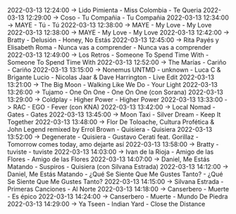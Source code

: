 2022-03-13 12:24:00 -> Lido Pimienta - Miss Colombia - Te Queria
2022-03-13 12:29:00 -> Coso - Tu Compañia - Tu Compañia
2022-03-13 12:34:00 -> MAYE - Tú - Tú
2022-03-13 12:38:00 -> MAYE - My Love - My Love
2022-03-13 12:38:00 -> MAYE - My Love - My Love
2022-03-13 12:42:00 -> Bratty - Delusión - Honey, No Estás
2022-03-13 12:45:00 -> Rita Payés y Elisabeth Roma - Nunca vas a comprender - Nunca vas a comprender
2022-03-13 12:49:00 -> Los Retros - Someone To Spend Time With - Someone To Spend Time With
2022-03-13 12:52:00 -> The Marías - Cariño - Cariño
2022-03-13 13:15:00 -> Nonemus UNTMD - unknown - Luca C & Brigante Lucio - Nicolas Jaar & Dave Harrington - Live Edit
2022-03-13 13:21:00 -> The Big Moon - Walking Like We Do - Your Light
2022-03-13 13:26:00 -> Tujamo - One On One - One On One (con Sorana)
2022-03-13 13:29:00 -> Coldplay - Higher Power - Higher Power
2022-03-13 13:33:00 -> RAC - EGO - Fever (con KNA)
2022-03-13 13:42:00 -> Local Nomad - Gates - Gates
2022-03-13 13:45:00 -> Moon Taxi - Silver Dream - Keep It Together
2022-03-13 13:48:00 -> Flor De Toloache, Cultura Profética & John Legend remixed by Errol Brown - Quisiera - Quisiera
2022-03-13 13:52:00 -> Degenerate - Quisiera - Gustavo Cerati feat. Gorillaz - Tomorrow comes today, amo dejarte así
2022-03-13 13:58:00 -> Bratty - tuviste - tuviste
2022-03-13 14:03:00 -> Ivan de la Rioja - Amigo de las Flores - Amigo de las Flores
2022-03-13 14:07:00 -> Daniel, Me Estás Matando - Suspiros - Quisiera (con Silvana Estrada)
2022-03-13 14:12:00 -> Daniel, Me Estás Matando - ¿Qué Se Siente Que Me Gustes Tanto? - ¿Qué Se Siente Que Me Gustes Tanto?
2022-03-13 14:15:00 -> Silvana Estrada - Primeras Canciones - Al Norte
2022-03-13 14:18:00 -> Canserbero - Muerte - Es épico
2022-03-13 14:24:00 -> Canserbero - Muerte - Mundo De Piedra
2022-03-13 14:29:00 -> Ya Tseen - Indian Yard - Close the Distance
